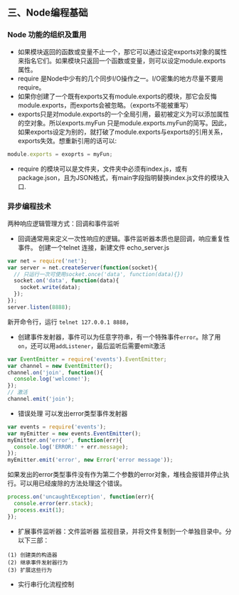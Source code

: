 ## 三、Node编程基础
### Node 功能的组织及重用
- 如果模块返回的函数或变量不止一个，那它可以通过设定exports对象的属性来指名它们。如果模块只返回一个函数或变量，则可以设定module.exports属性。
- require 是Node中少有的几个同步I/O操作之一。I/O密集的地方尽量不要用require。
- 如果你创建了一个既有exports又有module.exports的模块，那它会反悔module.exports，而exports会被忽略。（exports不能被重写）
- exports只是对module.exports的一个全局引用，最初被定义为可以添加属性的空对象。所以exports.myFun 只是module.exports.myFun的简写。因此，如果exports设定为别的，就打破了module.exports与exports的引用关系，exports失效。想重新引用的话可以:
```javascript
module.exports = exoprts = myFun;
```
- require 的模块可以是文件夹，文件夹中必须有index.js，或有package.json，且为JSON格式，有main字段指明替换index.js文件的模块入口.

### 异步编程技术
两种响应逻辑管理方式：回调和事件监听
- 回调通常用来定义一次性响应的逻辑。事件监听器本质也是回调，响应重复性事件。
创建一个telnet 连接，新建文件 echo_server.js
```javascript
var net = require('net');
var server = net.createServer(function(socket){
  // 只运行一次可使用socket.once('data', function(data){})
  socket.on('data', function(data){
    socket.write(data);
  });
});
server.listen(8888);
```
新开命令行，运行 <code>telnet 127.0.0.1 8888</code>，
- 创建事件发射器，事件可以为任意字符串，有一个特殊事件<code>error</code>。除了用 <code>on</code>，还可以用<code>addListener</code>，最后监听后需要emit激活
```javascript
var EventEmitter = require('events').EventEmitter;
var channel = new EventEmitter();
channel.on('join', function(){
  console.log('welcome!');
});
// 激活
channel.emit('join');
```
- 错误处理
可以发出error类型事件发射器
```javascript
var events = require('events');
var myEmitter = new events.EventEmitter();
myEmitter.on('error', function(err){
  console.log('ERROR:' + err.message);
});
myEmitter.emit('error', new Error('error message'));
```
如果发出的error类型事件没有作为第二个参数的error对象，堆栈会报错并停止执行。可以用已经废除的方法处理这个错误。
```javascript
process.on('uncaughtException', function(err){
  console.error(err.stack);
  process.exit(1);
});
```
- 扩展事件监听器：文件监听器
监视目录，并将文件复制到一个单独目录中。分以下三部：
```
(1) 创建类的构造器
(2) 继承事件发射器行为
(3) 扩展这些行为
```
- 实行串行化流程控制
